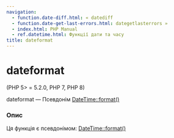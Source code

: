 ```yaml
---
navigation:
  - function.date-diff.html: « datediff
  - function.date-get-last-errors.html: dategetlasterrors »
  - index.html: PHP Manual
  - ref.datetime.html: Функції дати та часу
title: dateformat
---
```

# dateformat

(PHP 5> = 5.2.0, PHP 7, PHP 8)

dateformat — Псевдонім [DateTime::format()](datetime.format.html)

### Опис

Ця функція є псевдонімом: [DateTime::format()](datetime.format.html)
